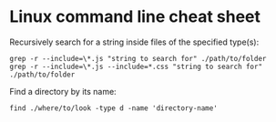 # Linux command line cheat sheet

Recursively search for a string inside files of the specified type(s):

	grep -r --include=\*.js "string to search for" ./path/to/folder
	grep -r --include=\*.js --include=*.css "string to search for" ./path/to/folder

Find a directory by its name:

	find ./where/to/look -type d -name 'directory-name'

